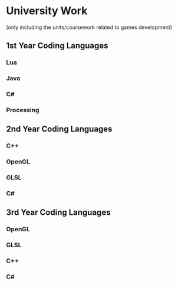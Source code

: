 # University Work

(only including the units/coursework related to games development)

## 1st Year Coding Languages

### Lua
### Java
### C#
### Processing

## 2nd Year Coding Languages

### C++
### OpenGL
### GLSL
### C#

## 3rd Year Coding Languages
### OpenGL 
### GLSL
### C++
### C#
